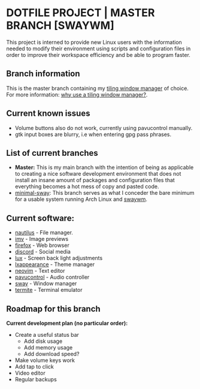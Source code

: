 DOTFILE PROJECT | MASTER BRANCH [SWAYWM]
========================================
This project is interned to provide new Linux users with the information needed to 
modify their environment using scripts and configuration files in order to improve 
their workspace efficiency and be able to program faster.

Branch information
------------------
This is the master branch containing my 
[tiling window manager](https://en.wikipedia.org/wiki/Tiling_window_manager) of choice. 
For more information: [why use a tiling window manager?](https://www.youtube.com/watch?v=Lj1IfdKY0CU).

Current known issues
--------------------
- Volume buttons also do not work, currently using pavucontrol manually.
- gtk input boxes are blurry, i.e when entering gpg pass phrases.

List of current branches
------------------------
- **Master:** This is my main branch with the intention of being as applicable to creating a nice software development environment that does not install an insane amount of packages and configuration files that everything becomes a hot mess of copy and pasted code.
- [minimal-sway](https://github.com/samerickson/dotfiles/tree/minimal-sway): This branch serves as what I conceder the bare minimum for a usable system running Arch Linux and [swaywm](https://swaywm.org/).

Current software:
-----------------
- [nautilus](https://wiki.archlinux.org/index.php/GNOME/Files) - File manager.
- [imv](https://github.com/eXeC64/imv) - Image previews
- [firefox](https://wiki.archlinux.org/index.php/Firefox) - Web browser
- [discord](https://wiki.archlinux.org/index.php/Discord) - Social media
- [lux](https://wiki.archlinux.org/index.php/Backlight) - Screen back light adjustments
- [lxappearance](https://www.archlinux.org/packages/community/x86_64/lxappearance/) - Theme manager
- [neovim](https://github.com/neovim/neovim) - Text editor
- [pavucontrol](https://wiki.archlinux.org/index.php/PulseAudio/Configuration) - Audio controller
- [sway](https://github.com/swaywm/sway) - Window manager
- [termite](https://github.com/thestinger/termite/) - Terminal emulator

Roadmap for this branch
-----------------------
**Current development plan (no particular order):**

- Create a useful status bar
	- Add disk usage 
	- Add memory usage
	- Add download speed?
- Make volume keys work
- Add tap to click
- Video editor
- Regular backups
